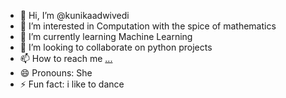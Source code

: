 - 👋 Hi, I’m @kunikaadwivedi
- 👀 I’m interested in Computation with the spice of mathematics
- 🌱 I’m currently learning Machine Learning
- 💞️ I’m looking to collaborate on python projects
- 📫 How to reach me [...](https://www.linkedin.com/in/kunikaa-dwivedi-429610242/)
- 😄 Pronouns: She
- ⚡ Fun fact: i like to dance

<!---
kunikaadwivedi/kunikaadwivedi is a ✨ special ✨ repository because its `README.md` (this file) appears on your GitHub profile.
You can click the Preview link to take a look at your changes.
--->
